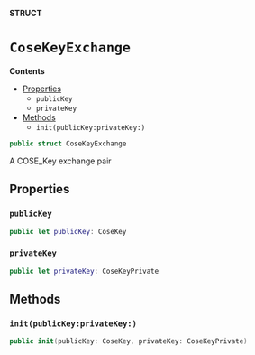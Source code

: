 **STRUCT**

# `CoseKeyExchange`

**Contents**

- [Properties](#properties)
  - `publicKey`
  - `privateKey`
- [Methods](#methods)
  - `init(publicKey:privateKey:)`

```swift
public struct CoseKeyExchange
```

A COSE_Key exchange pair

## Properties
### `publicKey`

```swift
public let publicKey: CoseKey
```

### `privateKey`

```swift
public let privateKey: CoseKeyPrivate
```

## Methods
### `init(publicKey:privateKey:)`

```swift
public init(publicKey: CoseKey, privateKey: CoseKeyPrivate)
```
